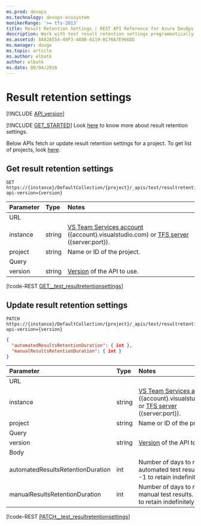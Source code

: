 ```yaml
---
ms.prod: devops
ms.technology: devops-ecosystem
monikerRange: '>= tfs-2013'
title: Result Retention Settings | REST API Reference for Azure DevOps Services and Team Foundation Server
description: Work with test result retention settings programmatically using the REST APIs for Azure DevOps Services and Team Foundation Server.
ms.assetid: 8A82A554-48F3-4A0B-A119-8C76A7E966DD
ms.manager: douge
ms.topic: article
ms.author: elbatk
author: elbatk
ms.date: 08/04/2016
---
```


# Result retention settings
[!INCLUDE [API_version](../_data/version2-preview.md)]

[!INCLUDE [GET_STARTED](../_data/get-started.md)] Look [here](https://visualstudio.microsoft.com/en-us/docs/test/manual-exploratory-testing/getting-started/how-long-to-keep-test-results) to know more about result retention settings.

Below APIs fetch or update result retention settings for a project. To get list of projects, look [here](../tfs/projects.md).

## Get result retention settings

```no-highlight
GET https://{instance}/DefaultCollection/{project}/_apis/test/resultretentionsettings?api-version={version}
```

| Parameter               | Type     | Notes
|:------------------------|:---------|:-----------------------
| URL
| instance                | string   | [VS Team Services account](/azure/devops/integrate/get-started/rest/basics) ({account}.visualstudio.com) or [TFS server](/azure/devops/integrate/get-started/rest/basics) ({server:port}).
| project                 | string   | Name or ID of the project.
| Query
| version	              | string   | [Version](../../concepts/rest-api-versioning.md) of the API to use.

[!code-REST [GET__test_resultretentionsettings](./_data/resultretentionsettings/GET__test_resultretentionsettings.json)]


## Update result retention settings

```no-highlight
PATCH https://{instance}/DefaultCollection/{project}/_apis/test/resultretentionsettings?api-version={version}
```

```json
{
  "automatedResultsRetentionDuration": { int },
  "manualResultsRetentionDuration": { int }
}
```

| Parameter               | Type   | Notes
|:------------------------|:-------|:------------------------
| URL
| instance                | string | [VS Team Services account](/azure/devops/integrate/get-started/rest/basics) ({account}.visualstudio.com) or [TFS server](/azure/devops/integrate/get-started/rest/basics) ({server:port}).
| project                 | string | Name or ID of the project.
| Query
| version                 | string | [Version](../../concepts/rest-api-versioning.md) of the API to use.
| Body
| automatedResultsRetentionDuration | int | Number of days to retain automated test results. Set -1 to retain indefinitely.
| manualResultsRetentionDuration | int | Number of days to retain manual test results. Set -1 to retain indefinitely.

[!code-REST [PATCH__test_resultretentionsettings](./_data/resultretentionsettings/PATCH__test_resultretentionsettings.json)]
